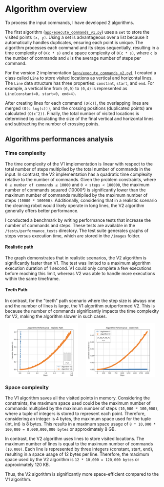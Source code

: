 # Algorithm overview

To process the input commands, I have developed 2 algorithms. 

The first algorithm ([`app/execute_commands_v1.py`](app/execute_commands_v1.py)) uses a `set` to store the visited points `(x, y)`. Using a set is advantageous over a list because it automatically handles duplicates, ensuring each point is unique. The algorithm processes each command and its steps sequentially, resulting in a time complexity of `O(c * s)` and a space complexity of `O(c * s)`, where `c` is the number of commands and `s` is the average number of steps per command.

For the version 2 implementation ([`app/execute_commands_v2.py`](app/execute_commands_v2.py)), I created a class called `Line` to store visited locations as vertical and horizontal lines. The `Line` data structure has three properties: `constant`, `start`, and `end`. For example, a vertical line from `(0,0)` to `(0,4)` is represented as `Line(constant=0, start=0, end=4)`.

After creating lines for each command `(O(c))`, the overlapping lines are merged `(O(c log(c)))`, and the crossing positions (duplicated points) are calculated `(O(cˆ2))`. Finally, the total number of visited locations is determined by calculating the size of the final vertical and horizontal lines and subtracting the number of crossing points.

## Algorithms performances analysis

### Time complexity

The time complexity of the V1 implementation is linear with respect to the total number of steps multiplied by the total number of commands in the input. In contrast, the V2 implementation has a quadratic time complexity relative to the number of commands. Given the problem constraints, where `0 ≤ number of commands ≤ 10000` and `0 < steps < 100000`, the maximum number of commands squared (10000²) is significantly lower than the maximum number of commands multiplied by the maximum number of steps `(10000 * 100000)`. Additionally, considering that in a realistic scenario the cleaning robot would likely operate in long lines, the V2 algorithm generally offers better performance.

I conducted a benchmark by writing performance tests that increase the number of commands and steps. These tests are available in the `/tests/performance_tests` directory. The test suite generates graphs of steps versus execution time, which are stored in the `/images` folder.

#### Realistic path
The graph demonstrates that in realistic scenarios, the V2 algorithm is significantly faster than V1. The test was limited to a maximum algorithm execution duration of 1 second. V1 could only complete a few executions before reaching this limit, whereas V2 was able to handle more executions within the same timeframe.

#### Teeth Path

In contrast, for the "teeth" path scenario where the step size is always one and the number of lines is large, the V1 algorithm outperformed V2. This is because the number of commands significantly impacts the time complexity for V2, making the algorithm slower in such cases.
<div style="display: flex; justify-content: space-around;">
    <img src="images/plot_realistic_path.png" alt="Realistic Path Performance" style="width: 45%;">
    <img src="images/plot_teeth_path.png" alt="Teeth Path Performance" style="width: 45%;">
</div>

### Space complexity

The V1 algorithm saves all the visited points in memory. Considering the constraints, the maximum space used could be the maximum number of commands multiplied by the maximum number of steps `(10,000 * 100,000)`, where a tuple of integers is stored to represent each point. Therefore, considering an integer is 4 bytes, the maximum space used for the tuple (int, int) is 8 bytes. This results in a maximum space usage of `8 * 10,000 * 100,000 = 8,000,000,000 bytes` or approximately 8 GB.

In contrast, the V2 algorithm uses lines to store visited locations. The maximum number of lines is equal to the maximum number of commands `(10,000)`. Each line is represented by three integers (constant, start, end), resulting in a space usage of 12 bytes per line. Therefore, the maximum space used by the V2 algorithm is `12 * 10,000 = 120,000 bytes` or approximately 120 KB.

Thus, the V2 algorithm is significantly more space-efficient compared to the V1 algorithm.